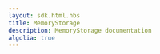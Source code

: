 ```yaml
---
layout: sdk.html.hbs
title: MemoryStorage
description: MemoryStorage documentation
algolia: true
---
```

    